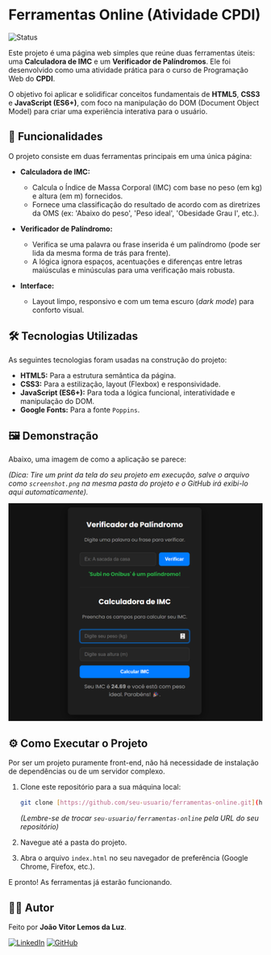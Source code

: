 # Ferramentas Online (Atividade CPDI)

![Status](https://img.shields.io/badge/status-concluído-brightgreen)

Este projeto é uma página web simples que reúne duas ferramentas úteis: uma **Calculadora de IMC** e um **Verificador de Palíndromos**. Ele foi desenvolvido como uma atividade prática para o curso de Programação Web do **CPDI**.

O objetivo foi aplicar e solidificar conceitos fundamentais de **HTML5**, **CSS3** e **JavaScript (ES6+)**, com foco na manipulação do DOM (Document Object Model) para criar uma experiência interativa para o usuário.

## 🚀 Funcionalidades

O projeto consiste em duas ferramentas principais em uma única página:

-   **Calculadora de IMC:**
    -   Calcula o Índice de Massa Corporal (IMC) com base no peso (em kg) e altura (em m) fornecidos.
    -   Fornece uma classificação do resultado de acordo com as diretrizes da OMS (ex: 'Abaixo do peso', 'Peso ideal', 'Obesidade Grau I', etc.).

-   **Verificador de Palíndromo:**
    -   Verifica se uma palavra ou frase inserida é um palíndromo (pode ser lida da mesma forma de trás para frente).
    -   A lógica ignora espaços, acentuações e diferenças entre letras maiúsculas e minúsculas para uma verificação mais robusta.

-   **Interface:**
    -   Layout limpo, responsivo e com um tema escuro (*dark mode*) para conforto visual.

## 🛠️ Tecnologias Utilizadas

As seguintes tecnologias foram usadas na construção do projeto:

-   **HTML5:** Para a estrutura semântica da página.
-   **CSS3:** Para a estilização, layout (Flexbox) e responsividade.
-   **JavaScript (ES6+):** Para toda a lógica funcional, interatividade e manipulação do DOM.
-   **Google Fonts:** Para a fonte `Poppins`.

## 🖼️ Demonstração

Abaixo, uma imagem de como a aplicação se parece:

*(Dica: Tire um print da tela do seu projeto em execução, salve o arquivo como `screenshot.png` na mesma pasta do projeto e o GitHub irá exibi-lo aqui automaticamente).*

![Screenshot da aplicação](screenshot.png)

## ⚙️ Como Executar o Projeto

Por ser um projeto puramente front-end, não há necessidade de instalação de dependências ou de um servidor complexo.

1.  Clone este repositório para a sua máquina local:
    ```bash
    git clone [https://github.com/seu-usuario/ferramentas-online.git](https://github.com/seu-usuario/ferramentas-online.git)
    ```
    *(Lembre-se de trocar `seu-usuario/ferramentas-online` pela URL do seu repositório)*

2.  Navegue até a pasta do projeto.

3.  Abra o arquivo `index.html` no seu navegador de preferência (Google Chrome, Firefox, etc.).

E pronto! As ferramentas já estarão funcionando.

## 👨‍💻 Autor

Feito por **João Vitor Lemos da Luz**.

[![LinkedIn](https://img.shields.io/badge/LinkedIn-0077B5?style=for-the-badge&logo=linkedin&logoColor=white)](www.linkedin.com/in/jvll3100)
[![GitHub](https://img.shields.io/badge/GitHub-181717?style=for-the-badge&logo=github&logoColor=white)](https://github.com/seu-usuario)
